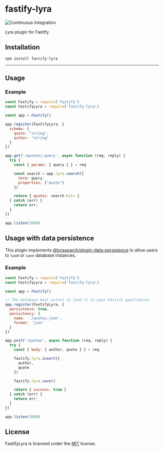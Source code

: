 # fastify-lyra

![Continuous Integration](https://github.com/mateonunez/fastify-lyra/workflows/ci/badge.svg)

Lyra plugin for Fastify.

## Installation

```
npm install fastify-lyra
```
****
## Usage

### Example

```js
const Fastify = require('fastify')
const FastifyLyra = require('fastify-lyra')

const app = Fastify()

app.register(FastifyLyra, {
  schema: {
    quote: "string",
    author: "string"
  }
})

app.get('/quotes/:query', async function (req, reply) {
  try {
    const { params: { query } } = req

    const search = app.lyra.search({
      term: query,
      properties: ["quote"]
    })

    return { quotes: search.hits }
  } catch (err) {
    return err;
  }
})

app.listen(3000)
```

## Usage with data persistence

This plugin implements [@lyrasearch/plugin-data-persistence](https://github.com/lyrasearch/plugin-data-persistence) to allow users to `load` or `save` database instances.

### Example

```js
const Fastify = require('fastify')
const FastifyLyra = require('fastify-lyra')

const app = Fastify()

// The database must exists to load it in your Fastify application
app.register(FastifyLyra, {
  persistence: true,
  persistency: {
    name: './quotes.json',
    format: 'json'
  }
})

app.post('/quotes', async function (req, reply) {
  try {
    const { body: { author, quote } } = req

    fastify.lyra.insert({
      author,
      quote
    })

    fastify.lyra.save()

    return { success: true }
  } catch (err) {
    return err;
  }
})

app.listen(3000)
```


## License

FastifyLyra is licensed under the [MIT](LICENSE) license.
